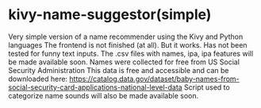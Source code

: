 # kivy-name-suggestor(simple)
Very simple version of a name recommender using the Kivy and Python languages 
The frontend is not finished (at all). But it works. Has not been tested for funny text inputs. 
The .csv files with names, ipa, ipa features will be made available soon. 
Names were collected for free from US Social Security Administration
This data is free and accessible and can be downloaded here: https://catalog.data.gov/dataset/baby-names-from-social-security-card-applications-national-level-data
Script used to categorize name sounds will also be made available soon.

